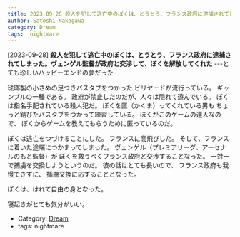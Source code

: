 ```yaml
---
title: 2023-09-28 殺人を犯して逃亡中のぼくは、とうとう、フランス政府に逮捕されてしまった。ヴェンゲル監督が政府と交渉して、ぼくを解放してくれた ---とても珍しいハッピーエンドの夢だった
author: Satoshi Nakagawa
category: Dream
tags:  nightmare
---
```


[2023-09-28] **殺人を犯して逃亡中のぼくは、とうとう、フランス政府に逮捕されてしまった。ヴェンゲル監督が政府と交渉して、ぼくを解放してくれた**  ---とても珍しいハッピーエンドの夢だった

 琺瑯製の小さめの足つきバスタブをつかった
ビリヤードが流行っている。
ギャンブルの一種である。
政府が禁止したのだが、人々は隠れて遊んでいる。
ぼくは指名手配されている殺人犯だ。
ぼくを匿（かくま）ってくれている男も
ちょっと錆びたバスタブをつかって練習している。
ぼくがこのゲームの達人なので、
ぼくからゲームを教えてもらうために匿っているのだ。

 ぼくは逃亡をつづけることにした。
フランスに高飛びした。
そして、フランスに着いた途端につかまってしまった。
ヴェンゲル（プレミアリーグ、アーセナルのもと監督）が
ぼくを救うべくフランス政府と交渉することなった。
一対一で捕虜を交換しようというのだ。
彼の話はとても長いので、
フランス政府も我慢できずに、
捕虜交換に応ずることとなった。

 ぼくは、はれて自由の身となった。

 寝起きがとても気分がいい。

- Category: [Dream](https://merapano.github.io/categories.html#Dream)
- tags:  nightmare
